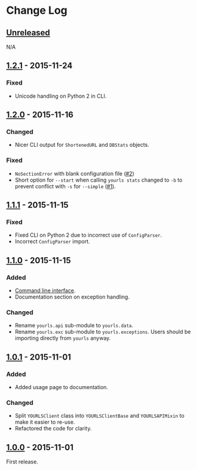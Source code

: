 # Change Log

## [Unreleased][unreleased]
N/A

## [1.2.1] - 2015-11-24
### Fixed
- Unicode handling on Python 2 in CLI.

## [1.2.0] - 2015-11-16
### Changed
- Nicer CLI output for `ShortenedURL` and `DBStats` objects.

### Fixed
- `NoSectionError` with blank configuration file ([#2])
- Short option for `--start` when calling `yourls stats` changed to `-b` to prevent conflict with `-s` for `--simple` ([#1]).

## [1.1.1] - 2015-11-15
### Fixed
- Fixed CLI on Python 2 due to incorrect use of `ConfigParser`.
- Incorrect `ConfigParser` import.

## [1.1.0] - 2015-11-15
### Added
- [Command line interface](http://yourls-python.readthedocs.org/en/latest/cli.html).
- Documentation section on exception handling.

### Changed
- Rename `yourls.api` sub-module to `yourls.data`.
- Rename `yourls.exc` sub-module to `yourls.exceptions`. Users should be importing directly from `yourls` anyway.

## [1.0.1] - 2015-11-01
### Added
- Added usage page to documentation.

### Changed
- Split `YOURLSClient` class into `YOURLSClientBase` and `YOURLSAPIMixin` to make it easier to re-use.
- Refactored the code for clarity.

## [1.0.0] - 2015-11-01

First release.

[unreleased]: https://github.com/RazerM/yourls-python/compare/1.2.1...HEAD
[1.2.1]: https://github.com/RazerM/yourls-python/compare/1.2.0...1.2.1
[1.2.0]: https://github.com/RazerM/yourls-python/compare/1.1.1...1.2.0
[1.1.1]: https://github.com/RazerM/yourls-python/compare/1.1.0...1.1.1
[1.1.0]: https://github.com/RazerM/yourls-python/compare/1.0.1...1.1.0
[1.0.1]: https://github.com/RazerM/yourls-python/compare/1.0.0...1.0.1
[1.0.0]: https://github.com/RazerM/yourls-python/compare/01e4bf7b77738eaca1246e238266887e009e0dbb...1.0.0

[#1]: https://github.com/RazerM/yourls-python/issues/1
[#2]: https://github.com/RazerM/yourls-python/issues/2
